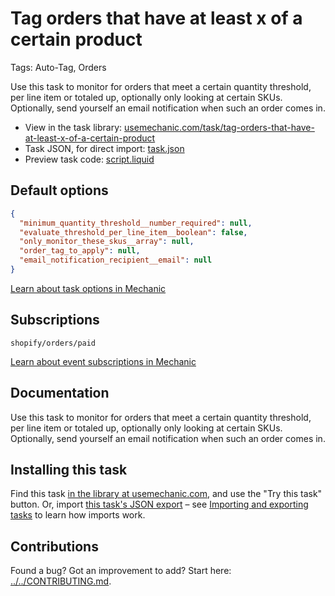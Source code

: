 # Tag orders that have at least x of a certain product

Tags: Auto-Tag, Orders

Use this task to monitor for orders that meet a certain quantity threshold, per line item or totaled up, optionally only looking at certain SKUs. Optionally, send yourself an email notification when such an order comes in.

* View in the task library: [usemechanic.com/task/tag-orders-that-have-at-least-x-of-a-certain-product](https://usemechanic.com/task/tag-orders-that-have-at-least-x-of-a-certain-product)
* Task JSON, for direct import: [task.json](../../tasks/tag-orders-that-have-at-least-x-of-a-certain-product.json)
* Preview task code: [script.liquid](./script.liquid)

## Default options

```json
{
  "minimum_quantity_threshold__number_required": null,
  "evaluate_threshold_per_line_item__boolean": false,
  "only_monitor_these_skus__array": null,
  "order_tag_to_apply": null,
  "email_notification_recipient__email": null
}
```

[Learn about task options in Mechanic](https://docs.usemechanic.com/article/471-task-options)

## Subscriptions

```liquid
shopify/orders/paid
```

[Learn about event subscriptions in Mechanic](https://docs.usemechanic.com/article/408-subscriptions)

## Documentation

Use this task to monitor for orders that meet a certain quantity threshold, per line item or totaled up, optionally only looking at certain SKUs. Optionally, send yourself an email notification when such an order comes in.

## Installing this task

Find this task [in the library at usemechanic.com](https://usemechanic.com/task/tag-orders-that-have-at-least-x-of-a-certain-product), and use the "Try this task" button. Or, import [this task's JSON export](../../tasks/tag-orders-that-have-at-least-x-of-a-certain-product.json) – see [Importing and exporting tasks](https://docs.usemechanic.com/article/505-importing-and-exporting-tasks) to learn how imports work.

## Contributions

Found a bug? Got an improvement to add? Start here: [../../CONTRIBUTING.md](../../CONTRIBUTING.md).
